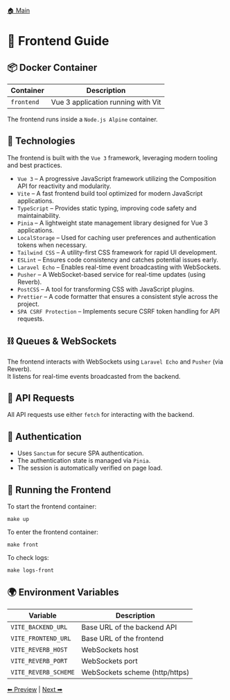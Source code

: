 [🏠 Main](../README.md)

# 🎨 Frontend Guide
## 📦 Docker Container

| Container  | Description                        |
|------------|------------------------------------|
| `frontend` | Vue 3 application running with Vit |

The frontend runs inside a `Node.js Alpine` container.

## 🔨 Technologies
The frontend is built with the `Vue 3` framework, leveraging modern tooling and best practices.

- `Vue 3` – A progressive JavaScript framework utilizing the Composition API for reactivity and modularity.
- `Vite` – A fast frontend build tool optimized for modern JavaScript applications.
- `TypeScript` – Provides static typing, improving code safety and maintainability.
- `Pinia` – A lightweight state management library designed for Vue 3 applications.
- `LocalStorage` – Used for caching user preferences and authentication tokens when necessary.
- `Tailwind CSS` – A utility-first CSS framework for rapid UI development.
- `ESLint` – Ensures code consistency and catches potential issues early.
- `Laravel Echo` – Enables real-time event broadcasting with WebSockets.
- `Pusher` – A WebSocket-based service for real-time updates (using Reverb).
- `PostCSS` – A tool for transforming CSS with JavaScript plugins.
- `Prettier` – A code formatter that ensures a consistent style across the project.
- `SPA CSRF Protection` – Implements secure CSRF token handling for API requests.

## ⛓ Queues & WebSockets
The frontend interacts with WebSockets using `Laravel Echo` and `Pusher` (via Reverb).  
It listens for real-time events broadcasted from the backend.

## 📡 API Requests
All API requests use either `fetch` for interacting with the backend.

## 🔗 Authentication
- Uses `Sanctum` for secure SPA authentication.
- The authentication state is managed via `Pinia`.
- The session is automatically verified on page load.

## 🔧 Running the Frontend
To start the frontend container:
```
make up
```

To enter the frontend container:
```
make front
```

To check logs:
```
make logs-front
```

## 🌍 Environment Variables
| Variable             | Description                    |
|----------------------|--------------------------------|
| `VITE_BACKEND_URL`   | Base URL of the backend API    |
| `VITE_FRONTEND_URL`  | Base URL of the frontend       |
| `VITE_REVERB_HOST`   | WebSockets host                |
| `VITE_REVERB_PORT`   | WebSockets port                |
| `VITE_REVERB_SCHEME` | WebSockets scheme (http/https) |

[⬅ Preview](installation.md) | [Next ➡](backend.md)